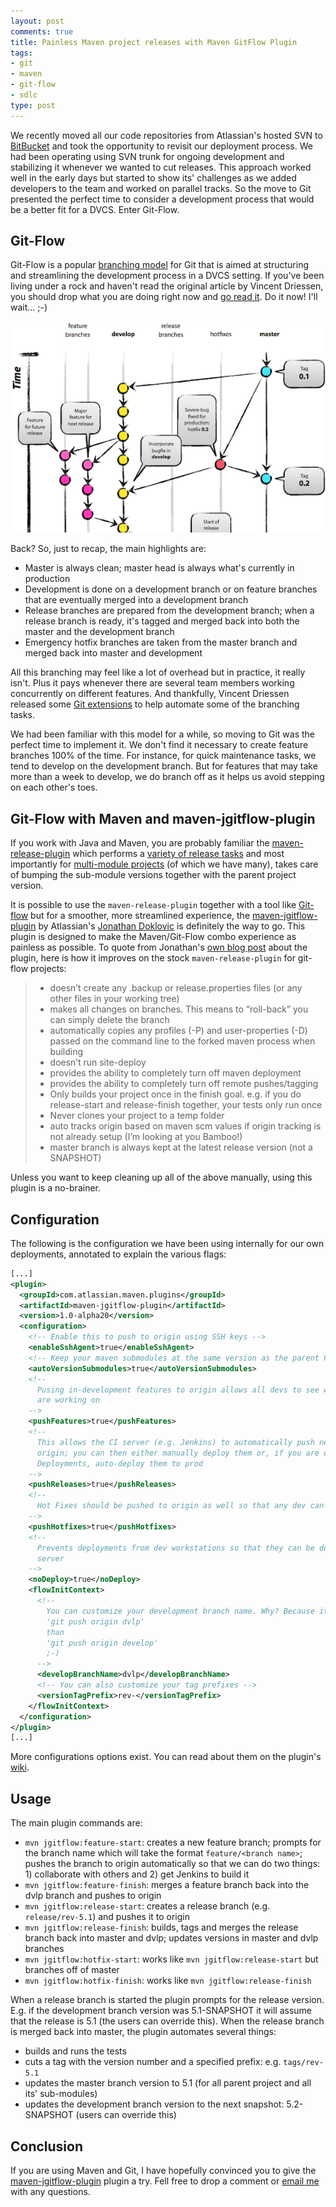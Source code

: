 ```yaml
---
layout: post
comments: true
title: Painless Maven project releases with Maven GitFlow Plugin
tags:
- git
- maven
- git-flow
- sdlc
type: post
---
```


We recently moved all our code repositories from Atlassian's hosted SVN to [BitBucket](bitbucket.org) and took the opportunity to revisit our deployment process. We had been operating using SVN trunk for ongoing development and stabilizing it whenever we wanted to cut releases. This approach worked well in the early days but started to show its' challenges as we added  developers to the team and worked on parallel tracks. So the move to Git presented the perfect time to consider a development process that would be a better fit for a DVCS. Enter Git-Flow.

## Git-Flow

Git-Flow is a popular [branching model](http://nvie.com/posts/a-successful-git-branching-model/) for Git that is aimed at structuring and streamlining the development process in a DVCS setting. If you've been living under a rock and haven't read the original article by Vincent Driessen, you should drop what you are doing right now and [go read it](http://nvie.com/posts/a-successful-git-branching-model/). Do it now! I'll wait... ;-)

![A successful Git branching model](/images/branching_model.png)

Back? So, just to recap, the main highlights are:

- Master is always clean; master head is always what's currently in production
- Development is done on a development branch or on feature branches that are eventually merged into a development branch
- Release branches are prepared from the development branch; when a release branch is ready, it's tagged and merged back into both the master and the development branch
- Emergency hotfix branches are taken from the master branch and merged back into master and development

All this branching may feel like a lot of overhead but in practice, it really isn't. Plus it pays whenever there are several team members working concurrently on different features. And thankfully, Vincent Driessen released some [Git extensions](https://github.com/nvie/gitflow) to help automate some of the branching tasks.

We had been familiar with this model for a while, so moving to Git was the perfect time to implement it. We don't find it necessary to create feature branches 100% of the time. For instance, for quick maintenance tasks, we tend to develop on the development branch. But for features that may take more than a week to develop, we do branch off as it helps us avoid stepping on each other's toes.

## Git-Flow with Maven and maven-jgitflow-plugin

If you work with Java and Maven, you are probably familiar the [maven-release-plugin](http://maven.apache.org/maven-release/maven-release-plugin/) which performs a [variety of release tasks](http://maven.apache.org/maven-release/maven-release-plugin/examples/prepare-release.html) and most importantly for [multi-module projects](http://books.sonatype.com/mvnex-book/reference/multimodule-sect-simple-parent.html) (of which we have many), takes care of bumping the sub-module versions together with the parent project version.

It is possible to use the `maven-release-plugin` together with a tool like [Git-flow](https://github.com/nvie/gitflow) but for a  smoother, more streamlined experience, the [maven-jgitflow-plugin](http://blogs.atlassian.com/2013/05/maven-git-flow-plugin-for-better-releases/) by Atlassian's [Jonathan Doklovic](http://blogs.atlassian.com/author/doklovic/) is definitely the way to go. This plugin is designed to make the Maven/Git-Flow combo experience as painless as possible. To quote from Jonathan's [own blog post](http://blogs.atlassian.com/2013/05/maven-git-flow-plugin-for-better-releases/) about the plugin, here is how it improves on the stock `maven-release-plugin` for git-flow projects:

> - doesn’t create any .backup or release.properties files (or any other files in your working tree)
> - makes all changes on branches. This means to “roll-back” you can simply delete the branch
> - automatically copies any profiles (-P) and user-properties (-D) passed on the command line to the forked maven process when building
> - doesn’t run site-deploy
> - provides the ability to completely turn off maven deployment
> - provides the ability to completely turn off remote pushes/tagging
> - Only builds your project once in the finish goal. e.g. if you do release-start and release-finish together, your tests only run once
> - Never clones your project to a temp folder
> - auto tracks origin based on maven scm values if origin tracking is not already setup (I’m looking at you Bamboo!)
> - master branch is always kept at the latest release version (not a SNAPSHOT)

Unless you want to keep cleaning up all of the above manually, using this plugin is a no-brainer.

## Configuration

The following is the configuration we have been using internally for our own deployments, annotated to explain the various flags:

```xml
[...]
<plugin>
  <groupId>com.atlassian.maven.plugins</groupId>
  <artifactId>maven-jgitflow-plugin</artifactId>
  <version>1.0-alpha20</version>
  <configuration>
    <!-- Enable this to push to origin using SSH keys -->
    <enableSshAgent>true</enableSshAgent>
    <!-- Keep your maven submodules at the same version as the parent POM -->
    <autoVersionSubmodules>true</autoVersionSubmodules>
    <!--
      Pusing in-development features to origin allows all devs to see what each other
      are working on
    -->
    <pushFeatures>true</pushFeatures>
    <!--
      This allows the CI server (e.g. Jenkins) to automatically push new releases to
      origin; you can then either manually deploy them or, if you are doing Continuous
      Deployments, auto-deploy them to prod
    -->
    <pushReleases>true</pushReleases>
    <!--
      Hot Fixes should be pushed to origin as well so that any dev can pick them up
    -->
    <pushHotfixes>true</pushHotfixes>
    <!--
      Prevents deployments from dev workstations so that they can be done by a CI
      server
    -->
    <noDeploy>true</noDeploy>
    <flowInitContext>
      <!--
        You can customize your development branch name. Why? Because it's faster to type
        'git push origin dvlp'
        than
        'git push origin develop'
        ;-)
      -->
      <developBranchName>dvlp</developBranchName>
      <!-- You can also customize your tag prefixes -->
      <versionTagPrefix>rev-</versionTagPrefix>
    </flowInitContext>
  </configuration>
</plugin>
[...]
```

More configurations options exist. You can read about them on the plugin's [wiki](https://bitbucket.org/atlassian/maven-jgitflow-plugin/wiki/Home).

## Usage

The main plugin commands are:

- `mvn jgitflow:feature-start`: creates a new feature branch; prompts for the branch name which will take the format `feature/<branch name>`; pushes the branch to origin automatically so that we can do two things: 1) collaborate with others and 2) get Jenkins to build it
- `mvn jgitflow:feature-finish`: merges a feature branch back into the dvlp branch and pushes to origin
- `mvn jgitflow:release-start`: creates a release branch (e.g. `release/rev-5.1`) and pushes it to origin
- `mvn jgitflow:release-finish`: builds, tags and merges the release branch back into master and dvlp; updates versions in master and dvlp branches
- `mvn jgitflow:hotfix-start`: works like `mvn jgitflow:release-start` but branches off of master
- `mvn jgitflow:hotfix-finish`: works like `mvn jgitflow:release-finish`

When a release branch is started the plugin prompts for the release version. E.g. if the development branch version was 5.1-SNAPSHOT it will assume that the release is 5.1 (the users can override this). When the release branch is merged back into master, the plugin automates several things:

- builds and runs the tests
- cuts a tag with the version number and a specified prefix: e.g. `tags/rev-5.1`
- updates the master branch version to 5.1 (for all parent project and all its' sub-modules)
- updates the development branch version to the next snapshot: 5.2-SNAPSHOT (users can override this)

## Conclusion

If you are using Maven and Git, I have hopefully convinced you to give the [maven-jgitflow-plugin](https://bitbucket.org/atlassian/maven-jgitflow-plugin/wiki/Home) plugin a try. Fell free to drop a comment or <a href="mailto:george@george-stathis.com">email me</a> with any questions.


